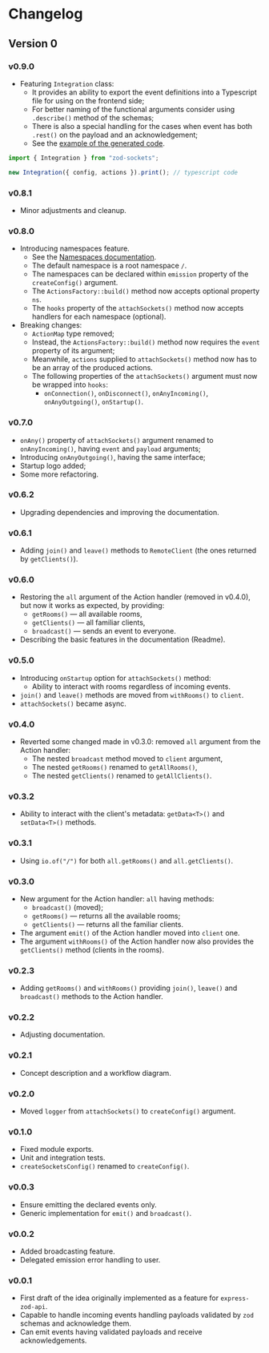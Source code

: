 # Changelog

## Version 0

### v0.9.0

- Featuring `Integration` class:
  - It provides an ability to export the event definitions into a Typescript file for using on the frontend side;
  - For better naming of the functional arguments consider using `.describe()` method of the schemas;
  - There is also a special handling for the cases when event has both `.rest()` on the payload and an acknowledgement;
  - See the [example of the generated code](example/example-client.ts).

```typescript
import { Integration } from "zod-sockets";

new Integration({ config, actions }).print(); // typescript code
```

### v0.8.1

- Minor adjustments and cleanup.

### v0.8.0

- Introducing namespaces feature.
  - See the [Namespaces documentation](https://socket.io/docs/v4/namespaces/).
  - The default namespace is a root namespace `/`.
  - The namespaces can be declared within `emission` property of the `createConfig()` argument.
  - The `ActionsFactory::build()` method now accepts optional property `ns`.
  - The `hooks` property of the `attachSockets()` method now accepts handlers for each namespace (optional).
- Breaking changes:
  - `ActionMap` type removed;
  - Instead, the `ActionsFactory::build()` method now requires the `event` property of its argument;
  - Meanwhile, `actions` supplied to `attachSockets()` method now has to be an array of the produced actions.
  - The following properties of the `attachSockets()` argument must now be wrapped into `hooks`:
    - `onConnection()`, `onDisconnect()`, `onAnyIncoming()`, `onAnyOutgoing()`, `onStartup()`.

### v0.7.0

- `onAny()` property of `attachSockets()` argument renamed to `onAnyIncoming()`, having `event` and `payload` arguments;
- Introducing `onAnyOutgoing()`, having the same interface;
- Startup logo added;
- Some more refactoring.

### v0.6.2

- Upgrading dependencies and improving the documentation.

### v0.6.1

- Adding `join()` and `leave()` methods to `RemoteClient` (the ones returned by `getClients()`).

### v0.6.0

- Restoring the `all` argument of the Action handler (removed in v0.4.0), but now it works as expected, by providing:
  - `getRooms()` — all available rooms,
  - `getClients()` — all familiar clients,
  - `broadcast()` — sends an event to everyone.
- Describing the basic features in the documentation (Readme).

### v0.5.0

- Introducing `onStartup` option for `attachSockets()` method:
  - Ability to interact with rooms regardless of incoming events.
- `join()` and `leave()` methods are moved from `withRooms()` to `client`.
- `attachSockets()` became async.

### v0.4.0

- Reverted some changed made in v0.3.0: removed `all` argument from the Action handler:
  - The nested `broadcast` method moved to `client` argument,
  - The nested `getRooms()` renamed to `getAllRooms()`,
  - The nested `getClients()` renamed to `getAllClients()`.

### v0.3.2

- Ability to interact with the client's metadata: `getData<T>()` and `setData<T>()` methods.

### v0.3.1

- Using `io.of("/")` for both `all.getRooms()` and `all.getClients()`.

### v0.3.0

- New argument for the Action handler: `all` having methods:
  - `broadcast()` (moved);
  - `getRooms()` — returns all the available rooms;
  - `getClients()` — returns all the familiar clients.
- The argument `emit()` of the Action handler moved into `client` one.
- The argument `withRooms()` of the Action handler now also provides the `getClients()` method (clients in the rooms).

### v0.2.3

- Adding `getRooms()` and `withRooms()` providing `join()`, `leave()` and `broadcast()` methods to the Action handler.

### v0.2.2

- Adjusting documentation.

### v0.2.1

- Concept description and a workflow diagram.

### v0.2.0

- Moved `logger` from `attachSockets()` to `createConfig()` argument.

### v0.1.0

- Fixed module exports.
- Unit and integration tests.
- `createSocketsConfig()` renamed to `createConfig()`.

### v0.0.3

- Ensure emitting the declared events only.
- Generic implementation for `emit()` and `broadcast()`.

### v0.0.2

- Added broadcasting feature.
- Delegated emission error handling to user.

### v0.0.1

- First draft of the idea originally implemented as a feature for `express-zod-api`.
- Capable to handle incoming events handling payloads validated by `zod` schemas and acknowledge them.
- Can emit events having validated payloads and receive acknowledgements.
